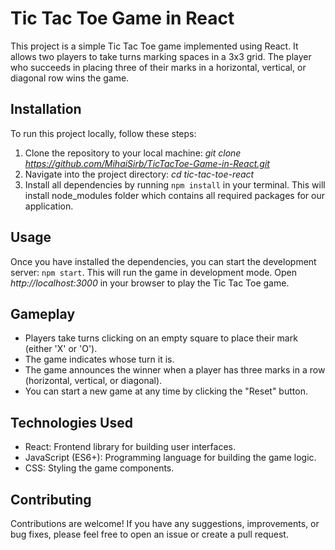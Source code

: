 # Tic Tac Toe Game in React
This project is a simple Tic Tac Toe game implemented using React. It allows two players to take turns marking spaces in a 3x3 grid. The player who succeeds in placing three of their marks in a horizontal, vertical, or diagonal row wins the game.

## Installation
To run this project locally, follow these steps:
1. Clone the repository to your local machine:
  *git clone https://github.com/MihaiSirb/TicTacToe-Game-in-React.git*
2. Navigate into the project directory:
  *cd tic-tac-toe-react*
3. Install all dependencies by running `npm install` in your terminal. This will install node_modules folder
   which contains all required packages for our application.

## Usage
Once you have installed the dependencies, you can start the development server: `npm start`.  This will run the game in development mode. Open *http://localhost:3000* in your browser to play the Tic Tac Toe game.

## Gameplay
- Players take turns clicking on an empty square to place their mark (either 'X' or 'O').
- The game indicates whose turn it is.
- The game announces the winner when a player has three marks in a row (horizontal, vertical, or diagonal).
- You can start a new game at any time by clicking the "Reset" button.

## Technologies Used
- React: Frontend library for building user interfaces.
- JavaScript (ES6+): Programming language for building the game logic.
- CSS: Styling the game components.

## Contributing
Contributions are welcome! If you have any suggestions, improvements, or bug fixes, please feel free to open an issue or create a pull request.